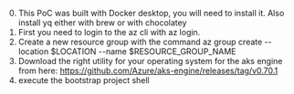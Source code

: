 0. This PoC was built with Docker desktop, you will need to install it. Also install yq either with brew or with chocolatey
1. First you need to login to the az cli with az login.
2. Create a new resource group with the command az group create --location $LOCATION --name $RESOURCE_GROUP_NAME
3. Download the right utility for your operating system for the aks engine from here: https://github.com/Azure/aks-engine/releases/tag/v0.70.1
4. execute the bootstrap project shell
